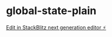# global-state-plain

[Edit in StackBlitz next generation editor ⚡️](https://stackblitz.com/~/github.com/masa-maki/global-state-plain)